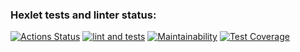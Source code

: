 ### Hexlet tests and linter status:
[![Actions Status](https://github.com/acidmange/frontend-project-46/actions/workflows/hexlet-check.yml/badge.svg)](https://github.com/acidmange/frontend-project-46/actions)
[![lint and tests](https://github.com/acidmange/frontend-project-46/actions/workflows/main.yml/badge.svg)](https://github.com/acidmange/frontend-project-46/actions/workflows/main.yml)
[![Maintainability](https://api.codeclimate.com/v1/badges/39c45a849d92499eb044/maintainability)](https://codeclimate.com/github/acidmange/frontend-project-46/maintainability)
[![Test Coverage](https://api.codeclimate.com/v1/badges/39c45a849d92499eb044/test_coverage)](https://codeclimate.com/github/acidmange/frontend-project-46/test_coverage)
